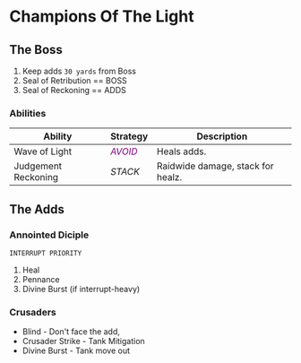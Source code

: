 # Champions Of The Light

## The Boss
1. Keep adds ``30 yards`` from Boss
2. Seal of Retribution == BOSS
3. Seal of Reckoning   == ADDS

### Abilities
|Ability|Strategy|Description|
|---|---|---|
|Wave of Light|<span style="color: purple;">*AVOID*</span>|Heals adds.
|Judgement Reckoning|*STACK*|Raidwide damage, stack for healz.

## The Adds
### Annointed Diciple

``INTERRUPT PRIORITY``
1. Heal
2. Pennance
3. Divine Burst (if interrupt-heavy)


### Crusaders
* Blind - Don't face the add, 
* Crusader Strike - Tank Mitigation
* Divine Burst - Tank move out
